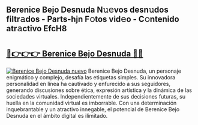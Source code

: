 ## Berenice Bejo Desnuda N𝚞𝚎vos desn𝚞dos filtr𝚊dos - Parts-hjn F𝚘tos vid𝚎o - C𝚘ntenido atr𝚊ctivo EfcH8

# <h2><a href="http://mb7axj.tromn.icu/?c=Berenice+Bejo+Desnuda">🔗👉👉👉 Berenice Bejo Desnuda 🔗🔗</a></h2>

[![Berenice Bejo Desnuda nuevo](https://i.imgur.com/pEAQMta.gif)](http://mb7axj.tromn.icu/?c=Berenice+Bejo+Desnuda)
Berenice Bejo Desnuda, un personaje enigmático y complejo, desafía las etiquetas simples. Su innovadora personalidad en línea ha cautivado y enfurecido a sus seguidores, generando discusiones sobre ética, expresión artística y la dinámica de las sociedades virtuales. Independientemente de sus decisiones futuras, su huella en la comunidad virtual es imborrable. Con una determinación inquebrantable y un atractivo innegable, el potencial de Berenice Bejo Desnuda en el ámbito digital es ilimitado.
